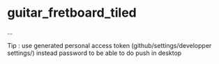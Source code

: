 # guitar_fretboard_tiled
...

Tip : use generated personal access token (github/settings/developper settings/) instead password to be able to do push in desktop 